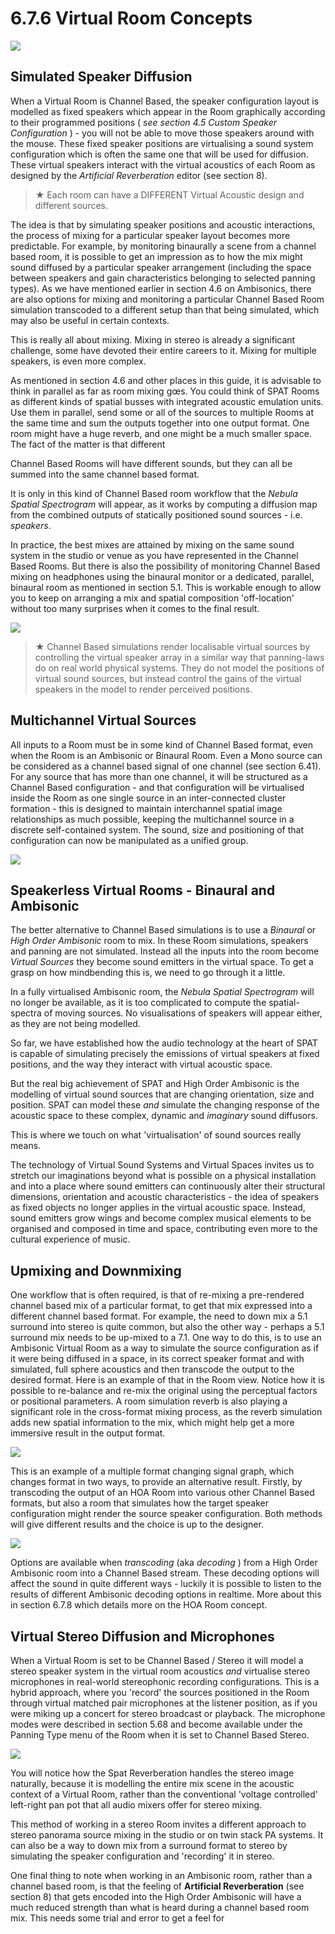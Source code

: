 # 6.7.6 Virtual Room Concepts

![](../../../include/SpatRevolution_UserGuide_-104.jpg)


## Simulated Speaker Diffusion

When a Virtual Room is Channel Based, the speaker configuration layout is modelled as fixed speakers which appear in the Room graphically according to their
programmed positions ( _see section 4.5 Custom Speaker Configuration_ ) - you will
not be able to move those speakers around with the mouse. These fixed speaker
positions are virtualising a sound system configuration which is often the same one
that will be used for diffusion. These virtual speakers interact with the virtual
acoustics of each Room as designed by the _Artificial Reverberation_ editor (see section 8).

> ★ Each room can have a DIFFERENT Virtual Acoustic design and different sources.

The idea is that by simulating speaker positions and acoustic interactions, the
process of mixing for a particular speaker layout becomes more predictable. For
example, by monitoring binaurally a scene from a channel based room, it is possible to get an impression as to how the mix might sound diffused by a particular
speaker arrangement (including the space between speakers and gain characteristics belonging to selected panning types). As we have mentioned earlier in section
4.6 on Ambisonics, there are also options for mixing and monitoring a particular
Channel Based Room simulation transcoded to a different setup than that being
simulated, which may also be useful in certain contexts.

This is really all about mixing. Mixing in stereo is already a significant challenge,
some have devoted their entire careers to it. Mixing for multiple speakers, is even
more complex.

As mentioned in section 4.6 and other places in this guide, it is advisable to think in
parallel as far as room mixing gœs. You could think of SPAT Rooms as different
kinds of spatial busses with integrated acoustic emulation units. Use them in parallel, send some or all of the sources to multiple Rooms at the same time and sum
the outputs together into one output format. One room might have a huge reverb,
and one might be a much smaller space. The fact of the matter is that different


Channel Based Rooms will have different sounds, but they can all be summed into
the same channel based format.

It is only in this kind of Channel Based room workflow that the _Nebula Spatial Spectrogram_ will appear, as it works by computing a diffusion map from the combined
outputs of statically positioned sound sources - i.e. _speakers_.

In practice, the best mixes are attained by mixing on the same sound system in the
studio or venue as you have represented in the Channel Based Rooms. But there is
also the possibility of monitoring Channel Based mixing on headphones using the
binaural monitor or a dedicated, parallel, binaural room as mentioned in section
5.1. This is workable enough to allow you to keep on arranging a mix and spatial
composition 'off-location' without too many surprises when it comes to the final result.

![](../../../include/SpatRevolution_UserGuide_-106.jpg)

> ★ Channel Based simulations render localisable virtual sources by
controlling the virtual speaker array in a similar way that panning-laws
do on real world physical systems. They do not model the positions of
virtual sound sources, but instead control the gains of the virtual
speakers in the model to render perceived positions.

## Multichannel Virtual Sources

All inputs to a Room must be in some kind of Channel Based format, even when
the Room is an Ambisonic or Binaural Room. Even a Mono source can be considered as a channel based signal of one channel (see section 6.41). For any source
that has more than one channel, it will be structured as a Channel Based configuration - and that configuration will be virtualised inside the Room as one single
source in an inter-connected cluster formation - this is designed to maintain interchannel spatial image relationships as much possible, keeping the multichannel
source in a discrete self-contained system. The sound, size and positioning of that
configuration can now be manipulated as a unified group.


![](../../../include/SpatRevolution_UserGuide_-108.jpg)

## Speakerless Virtual Rooms - Binaural and Ambisonic

The better alternative to Channel Based simulations is to use a _Binaural_ or _High
Order Ambisonic_ room to mix. In these Room simulations, speakers and panning
are not simulated. Instead all the inputs into the room become _Virtual Sources_ they become sound emitters in the virtual space. To get a grasp on how mindbending this is, we need to go through it a little.

In a fully virtualised Ambisonic room, the _Nebula Spatial Spectrogram_ will no
longer be available, as it is too complicated to compute the spatial-spectra of moving sources. No visualisations of speakers will appear either, as they are not being
modelled.

So far, we have established how the audio technology at the heart of SPAT is capable of simulating precisely the emissions of virtual speakers at fixed positions,
and the way they interact with virtual acoustic space.

But the real big achievement of SPAT and High Order Ambisonic is the modelling
of virtual sound sources that are changing orientation, size and position. SPAT can
model these _and_ simulate the changing response of the acoustic space to these
complex, dynamic and _imaginary_ sound diffusors.

This is where we touch on what 'virtualisation' of sound sources really means.

The technology of Virtual Sound Systems and Virtual Spaces invites us to stretch
our imaginations beyond what is possible on a physical installation and into a place
where sound emitters can continuously alter their structural dimensions, orientation and acoustic characteristics - the idea of speakers as fixed objects no longer
applies in the virtual acoustic space. Instead, sound emitters grow wings and become complex musical elements to be organised and composed in time and
space, contributing even more to the cultural experience of music.


## Upmixing and Downmixing

One workflow that is often required, is that of re-mixing a pre-rendered channel
based mix of a particular format, to get that mix expressed into a different channel
based format. For example, the need to down mix a 5.1 surround into stereo is
quite common, but also the other way - perhaps a 5.1 surround mix needs to be
up-mixed to a 7.1.
One way to do this, is to use an Ambisonic Virtual Room as a way to simulate the
source configuration as if it were being diffused in a space, in its correct speaker
format and with simulated, full sphere acoustics and then transcode the output to
the desired format.
Here is an example of that in the Room view. Notice how it is possible to re-balance and re-mix the original using the perceptual factors or positional parameters.
A room simulation reverb is also playing a significant role in the cross-format mixing process, as the reverb simulation adds new spatial information to the mix,
which might help get a more immersive result in the output format.

![](../../../include/SpatRevolution_UserGuide_-110.jpg)

This is an example of a multiple format changing signal graph, which changes format in two ways, to provide an alternative result. Firstly, by transcoding the output
of an HOA Room into various other Channel Based formats, but also a room that
simulates how the target speaker configuration might render the source speaker
configuration. Both methods will give different results and the choice is up to the
designer.

![](../../../include/SpatRevolution_UserGuide_-112.jpg)

Options are available when _transcoding_ (aka _decoding_ ) from a High Order Ambisonic room into a Channel Based stream. These decoding options will affect the
sound in quite different ways - luckily it is possible to listen to the results of different Ambisonic decoding options in realtime. More about this in section 6.7.8 which
details more on the HOA Room concept.

## Virtual Stereo Diffusion and Microphones

When a Virtual Room is set to be Channel Based / Stereo it will model a stereo
speaker system in the virtual room acoustics _and_ virtualise stereo microphones in
real-world stereophonic recording configurations. This is a hybrid approach, where
you 'record' the sources positioned in the Room through virtual matched pair microphones at the listener position, as if you were miking up a concert for stereo
broadcast or playback. The microphone modes were described in section 5.68 and
become available under the Panning Type menu of the Room when it is set to
Channel Based Stereo.

![](../../../include/SpatRevolution_UserGuide_-114.jpg)

You will notice how the Spat Reverberation handles the stereo image naturally, because it is modelling the entire mix scene in the acoustic context of a Virtual Room,
rather than the conventional 'voltage controlled' left-right pan pot that all audio
mixers offer for stereo mixing.

This method of working in a stereo Room invites a different approach to stereo
panorama source mixing in the studio or on twin stack PA systems. It can also be a
way to down mix from a surround format to stereo by simulating the speaker configuration and 'recording' it in stereo.

One final thing to note when working in an Ambisonic room, rather than a channel
based room, is that the feeling of **Artificial Reverberation** (see section 8) that gets
encoded into the High Order Ambisonic will have a much reduced strength than
what is heard during a channel based room mix. This needs some trial and error to
get a feel for

